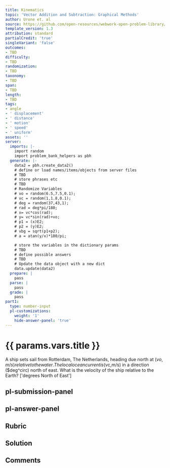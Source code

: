```yaml
---
title: Kinematics
topic: 'Vector Addition and Subtraction: Graphical Methods'
author: Urone et. al
source: https://github.com/open-resources/webwork-open-problem-library/tree/master/Contrib/BrockPhysics/College_Physics_Urone/3.Two_Dimensional_Kinematics/Vector_Addition_and_Subtraction_Analytical_Method/NU_U17-03-03-012.pg
template_version: 1.3
attribution: standard
partialCredit: 'true'
singleVariant: 'false'
outcomes:
- TBD
difficulty:
- TBD
randomization:
- TBD
taxonomy:
- TBD
span:
- TBD
length:
- TBD
tags:
- angle
- ' displacement'
- ' distance'
- ' motion'
- ' speed'
- ' uniform'
assets: ''
server:
  imports: |-
    import random
    import problem_bank_helpers as pbh
  generate: |-
    data2 = pbh.create_data2()
    # define or load names/items/objects from server files
    # TBD
    # store phrases etc
    # TBD
    # Randomize Variables
    # vo = random(6.5,7.5,0.1);
    # vc = random(1,1.8,0.1);
    # deg = random(37,43,1);
    # rad = deg*pi/180;
    # x= vc*cos(rad);
    # y= vc*sin(rad)+vo;
    # p1 = (x)E2;
    # p2 = (y)E2;
    # vbg = sqrt(p1+p2);
    # a = atan(y/x)*180/pi;

    # store the variables in the dictionary params
    # TBD
    # define possible answers
    # TBD
    # Update the data object with a new dict
    data.update(data2)
  prepare: |
    pass
  parse: |
    pass
  grade: |
    pass
part1:
  type: number-input
  pl-customizations:
    weight: '1'
    hide-answer-panel: 'true'
---
```


# {{ params.vars.title }} 


A ship sets sail from Rotterdam, The Netherlands, heading due north at ($vo,m/s) relative to the water. The local ocean current is ($vc,m/s) in a direction ($deg^circ) north of east. What is the velocity of the ship relative to the Earth?
['degrees North of East']

## pl-submission-panel 


## pl-answer-panel 


## Rubric 


## Solution 


## Comments 


